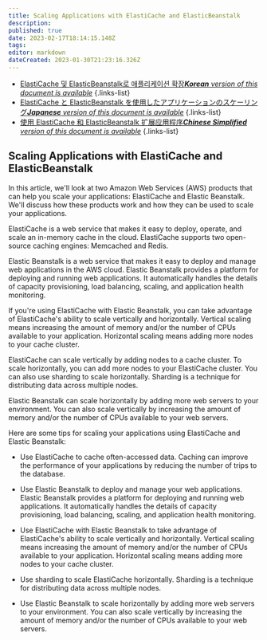 ```yaml
---
title: Scaling Applications with ElastiCache and ElasticBeanstalk
description: 
published: true
date: 2023-02-17T18:14:15.148Z
tags: 
editor: markdown
dateCreated: 2023-01-30T21:23:16.326Z
---
```


- [ElastiCache 및 ElasticBeanstalk로 애플리케이션 확장***Korean** version of this document is available*](/ko/Knowledge-base/Backend/scaling-applications-with-elasticache-and-elasticbeanstalk)
{.links-list}
- [ElastiCache と ElasticBeanstalk を使用したアプリケーションのスケーリング***Japanese** version of this document is available*](/ja/Knowledge-base/Backend/scaling-applications-with-elasticache-and-elasticbeanstalk)
{.links-list}
- [使用 ElastiCache 和 ElasticBeanstalk 扩展应用程序***Chinese Simplified** version of this document is available*](/zh/Knowledge-base/Backend/scaling-applications-with-elasticache-and-elasticbeanstalk)
{.links-list}
 

## Scaling Applications with ElastiCache and ElasticBeanstalk

In this article, we'll look at two Amazon Web Services (AWS) products that can help you scale your applications: ElastiCache and Elastic Beanstalk. We'll discuss how these products work and how they can be used to scale your applications.

ElastiCache is a web service that makes it easy to deploy, operate, and scale an in-memory cache in the cloud. ElastiCache supports two open-source caching engines: Memcached and Redis.

Elastic Beanstalk is a web service that makes it easy to deploy and manage web applications in the AWS cloud. Elastic Beanstalk provides a platform for deploying and running web applications. It automatically handles the details of capacity provisioning, load balancing, scaling, and application health monitoring.

If you're using ElastiCache with Elastic Beanstalk, you can take advantage of ElastiCache's ability to scale vertically and horizontally. Vertical scaling means increasing the amount of memory and/or the number of CPUs available to your application. Horizontal scaling means adding more nodes to your cache cluster.

ElastiCache can scale vertically by adding nodes to a cache cluster. To scale horizontally, you can add more nodes to your ElastiCache cluster. You can also use sharding to scale horizontally. Sharding is a technique for distributing data across multiple nodes.

Elastic Beanstalk can scale horizontally by adding more web servers to your environment. You can also scale vertically by increasing the amount of memory and/or the number of CPUs available to your web servers.

Here are some tips for scaling your applications using ElastiCache and Elastic Beanstalk:

- Use ElastiCache to cache often-accessed data. Caching can improve the performance of your applications by reducing the number of trips to the database.

- Use Elastic Beanstalk to deploy and manage your web applications. Elastic Beanstalk provides a platform for deploying and running web applications. It automatically handles the details of capacity provisioning, load balancing, scaling, and application health monitoring.

- Use ElastiCache with Elastic Beanstalk to take advantage of ElastiCache's ability to scale vertically and horizontally. Vertical scaling means increasing the amount of memory and/or the number of CPUs available to your application. Horizontal scaling means adding more nodes to your cache cluster.

- Use sharding to scale ElastiCache horizontally. Sharding is a technique for distributing data across multiple nodes.

- Use Elastic Beanstalk to scale horizontally by adding more web servers to your environment. You can also scale vertically by increasing the amount of memory and/or the number of CPUs available to your web servers.